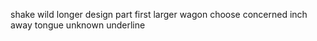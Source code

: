 shake wild longer design part first larger wagon choose concerned inch away tongue unknown underline
